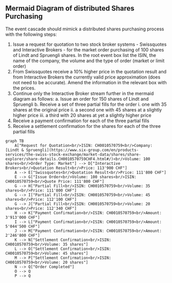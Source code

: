 ## Mermaid Diagram of distributed Shares Purchasing

The event cascade should mimick a distributed shares purchasing process with the following steps:

1. Issue a request for quotation to two stock broker systems - Swissquotes and Interactive Brokers - for the market order purchasing of 100 shares of Lindt and Spruengli shares. In the root event box list the ISIN, the name of the company, the volume and the type of order (market or limit order)
2. From Swissquotes receive a 10% higher price in the quotation result and from Interactive Brokers the currently valid price approximation (does not need to be accurate). Amend the information in the relevant box with the prices. 
3. Continue only the Interactive Broker stream further in the mermaid diagram as follows:
    a. Issue an order for 150 shares of Lindt and Spruengli
    b. Receive a set of three partial fills for the order
        i. one with 35 shares at the original price
        ii. a second one with 45 shares at a slightly higher price
        iii. a third with 20 shares at yet a slightly higher price
4. Receive a payment confirmation for each of the three partial fills
5. Receive a settlement confirmation for the shares for each of the three partial fills


```mermaid
graph TB
    A["Request for Quotation<br/>ISIN: CH0010570759<br/>Company: [Lindt & Spruengli](https://www.six-group.com/en/products-services/the-swiss-stock-exchange/market-data/shares/share-explorer/share-details.CH0010570759CHF4.html#/)<br/>Volume: 100 shares<br/>Order Type: Market"] --> D["Interactive Brokers<br/>Quotation Result<br/>Price: 113'900 CHF"]
    A --> E["Swissquotes<br/>Quotation Result<br/>Price: 111'800 CHF"]
    E --> G["Issue Order<br/>Volume: 100 shares<br/>ISIN: CH0010570759<br/>Quote Price: 111'800 CHF"]
    G --> H["Partial Fill<br/>ISIN: CH0010570759<br/>Volume: 35 shares<br/>Price: 111'800 CHF"]
    G --> I["Partial Fill<br/>ISIN: CH0010570759<br/>Volume: 45 shares<br/>Price: 112'100 CHF"]
    G --> J["Partial Fill<br/>ISIN: CH0010570759<br/>Volume: 20 shares<br/>Price: 112'340 CHF"]
    H --> K["Payment Confirmation<br/>ISIN: CH0010570759<br/>Amount: 3'913'000 CHF"]
    I --> L["Payment Confirmation<br/>ISIN: CH0010570759<br/>Amount: 5'044'500 CHF"]
    J --> M["Payment Confirmation<br/>ISIN: CH0010570759<br/>Amount: 2'246'800 CHF"]
    K --> N["Settlement Confirmation<br/>ISIN: CH0010570759<br/>Volume: 35 shares"]
    L --> O["Settlement Confirmation<br/>ISIN: CH0010570759<br/>Volume: 45 shares"]
    M --> P["Settlement Confirmation<br/>ISIN: CH0010570759<br/>Volume: 20 shares"]
    N --> Q["Order Completed"]
    O --> Q
    P --> Q
    
```


